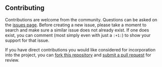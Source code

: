 ## Contributing

Contributions are welcome from the community. Questions can be asked on the
[issues page](https://github.com/USGS-R/streamMetabolizer/issues). 
Before creating a new issue, please take a moment to search
and make sure a similar issue does not already exist. If one does exist, you
can comment (most simply even with just a `:+1:`) to show your support for that
issue.

If you have direct contributions you would like considered for incorporation
into the project, you can 
[fork this repository](https://help.github.com/articles/fork-a-repo/) and
[submit a pull request](https://help.github.com/articles/about-pull-requests/)
for review.

